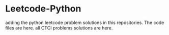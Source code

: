 # Leetcode-Python
adding the python leetcode problem solutions in this repositories. 
The code files are here.
all CTCI problems solutions are here.
























































































































































































































































































































































































































































































































































































































































































































































































































































































































































































































































































































































































































































































































































